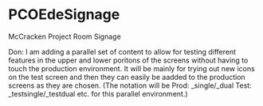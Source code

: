 # PCOEdeSignage
McCracken Project Room Signage

Don: I am adding a parallel set of content to allow for testing different features in the upper and lower poritons of the screens without having to touch the production environment. It will be mainly for trying out new icons on the test screen and then they can easily be aadded to the production screens as they are chosen. (The notation will be Prod: _single/_dual Test: _testsingle/_testdual etc. for this parallel environment.)
